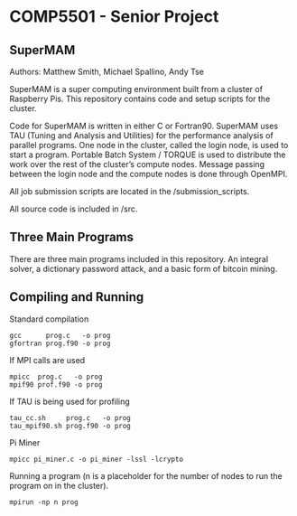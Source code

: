 # COMP5501 - Senior Project

## SuperMAM
Authors: Matthew Smith, Michael Spallino, Andy Tse


SuperMAM is a super computing environment built from a cluster of Raspberry Pis. This repository contains code and 
setup scripts for the cluster.


Code for SuperMAM is written in either C or Fortran90. SuperMAM uses TAU (Tuning and Analysis and Utilities) for the
performance analysis of parallel programs. One node in the cluster, called the login node, is used to start a program.
Portable Batch System / TORQUE is used to distribute the work over the rest of the cluster’s compute nodes. Message
passing between the login node and the compute nodes is done through OpenMPI.


All job submission scripts are located in the /submission_scripts.


All source code is included in /src.

## Three Main Programs

There are three main programs included in this repository. An integral solver, a dictionary password attack, and a
basic form of bitcoin mining.

## Compiling and Running
Standard compilation
```
gcc      prog.c   -o prog
gfortran prog.f90 -o prog
```

If MPI calls are used
```
mpicc  prog.c   -o prog
mpif90 prof.f90 -o prog
```

If TAU is being used for profiling
```
tau_cc.sh     prog.c   -o prog
tau_mpif90.sh prog.f90 -o prog
```

Pi Miner
```
mpicc pi_miner.c -o pi_miner -lssl -lcrypto
```

Running a program (n is a placeholder for the number of nodes to run the program on in the cluster).
```
mpirun -np n prog
```
